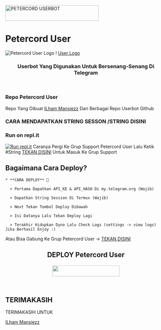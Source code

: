<a href="https://cooltext.com"><img src="https://images.cooltext.com/5512630.gif" width="292" height="49" alt="PETERCORD USERBOT" /></a>


</p>  

# Petercord User
![Petercord User Logo](https://telegra.ph/file/f4d7c0999510528dec925.jpg)
! [User Logo](https://telegra.ph/file/0862ca575f34361ac5e0d.jpg)
<h3 align="center">Userbot Yang Digunakan Untuk Bersenang-Senang Di Telegram</h3>
<p align="center">&nbsp;</p>

### Repo Petercord User
Repo Yang Dibuat [ILham Mansiezz](https://t.me/bismillahselaluadaa) Dari Berbagai Repo Userbot Github 


### CARA MENDAPATKAN STRING SESSON /STRING DISINI
### Run on repl.it

[![Run repl.it](https://img.shields.io/badge/run-string__session.py-blue?style=for-the-badge&logo=repl.it)](https://repl.it/@mansiezz/String-Sesson-Petercord-Userbot#main.py)
Caranya Pergi Ke Grup Support Petercord User Lalu Ketik #String [TEKAN DISINI](https://t.me/petercord) Untuk Masuk Ke Grup Support

## Bagaimana Cara Deploy?

```
* **CARA DEPLOY** 🔧

  > Pertama Dapatkan API_KE & API_HASH Di my.telegram.org (Wajib)

  > Dapatkan String Session Di Termux (Wajib)

  > Next Tekan Tombol Deploy Dibawah

  > Isi Datanya Lalu Tekan Deploy Lagi

  > Terakhir Hidupkan Dyno Lalu Check Logs (settings -> view logs) Jika Berhasil Enjoy :)
```
Atau Bisa Gabung Ke Grup Petercord User -> [TEKAN DISINI](https://t.me/petercord)
## <p align="center">DEPLOY Petercord User</p>


<p align="center"><a href="https://heroku.com/deploy?template=https://github.com/ilham77mansiz/Petercord-Userbotilham/tree/Petercord-Userbotilham"> <img src="https://img.shields.io/badge/Deploy%20Ke%20Heroku-magenta?style=flat&logo=heroku" width="210" height="34.45" /></a></p>

<br>
</p>

## TERIMAKASIH
TERIMAKASIH UNTUK

[ILham Mansiezz](https://t.me/bismillahselaluadaa)
